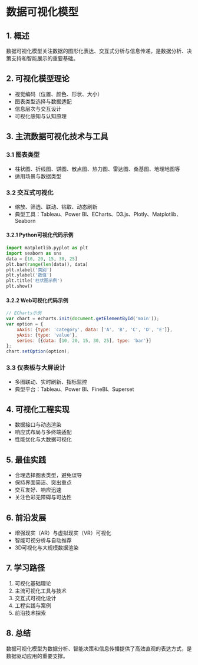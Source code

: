 # 数据可视化模型

## 1. 概述

数据可视化模型关注数据的图形化表达、交互式分析与信息传递，是数据分析、决策支持和智能展示的重要基础。

## 2. 可视化模型理论

- 视觉编码（位置、颜色、形状、大小）
- 图表类型选择与数据适配
- 信息层次与交互设计
- 可视化感知与认知原理

## 3. 主流数据可视化技术与工具

### 3.1 图表类型

- 柱状图、折线图、饼图、散点图、热力图、雷达图、桑基图、地理地图等
- 适用场景与数据类型

### 3.2 交互式可视化

- 缩放、筛选、联动、钻取、动态刷新
- 典型工具：Tableau、Power BI、ECharts、D3.js、Plotly、Matplotlib、Seaborn

#### 3.2.1 Python可视化代码示例

```python
import matplotlib.pyplot as plt
import seaborn as sns
data = [10, 20, 15, 30, 25]
plt.bar(range(len(data)), data)
plt.xlabel('类别')
plt.ylabel('数值')
plt.title('柱状图示例')
plt.show()
```

#### 3.2.2 Web可视化代码示例

```javascript
// ECharts示例
var chart = echarts.init(document.getElementById('main'));
var option = {
    xAxis: {type: 'category', data: ['A', 'B', 'C', 'D', 'E']},
    yAxis: {type: 'value'},
    series: [{data: [10, 20, 15, 30, 25], type: 'bar'}]
};
chart.setOption(option);
```

### 3.3 仪表板与大屏设计

- 多图联动、实时刷新、指标监控
- 典型平台：Tableau、Power BI、FineBI、Superset

## 4. 可视化工程实现

- 数据接口与动态渲染
- 响应式布局与多终端适配
- 性能优化与大数据可视化

## 5. 最佳实践

- 合理选择图表类型，避免误导
- 保持界面简洁、突出重点
- 交互友好、响应迅速
- 关注色彩无障碍与可达性

## 6. 前沿发展

- 增强现实（AR）与虚拟现实（VR）可视化
- 智能可视分析与自动推荐
- 3D可视化与大规模数据渲染

## 7. 学习路径

1. 可视化基础理论
2. 主流可视化工具与技术
3. 交互式可视化设计
4. 工程实践与案例
5. 前沿技术探索

## 8. 总结

数据可视化模型为数据分析、智能决策和信息传播提供了高效直观的表达方式，是数据驱动应用的重要支撑。
